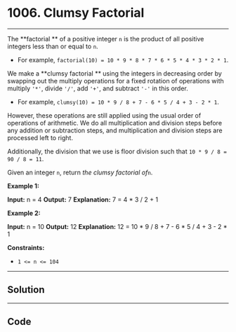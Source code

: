 # 1006. Clumsy Factorial

---

The **factorial ** of a positive integer `n` is the product of all positive integers less than or equal to `n`.

  * For example, `factorial(10) = 10 * 9 * 8 * 7 * 6 * 5 * 4 * 3 * 2 * 1`.



We make a **clumsy factorial ** using the integers in decreasing order by swapping out the multiply operations for a fixed rotation of operations with multiply `'*'`, divide `'/'`, add `'+'`, and subtract `'-'` in this order.

  * For example, `clumsy(10) = 10 * 9 / 8 + 7 - 6 * 5 / 4 + 3 - 2 * 1`.



However, these operations are still applied using the usual order of operations of arithmetic. We do all multiplication and division steps before any addition or subtraction steps, and multiplication and division steps are processed left to right.

Additionally, the division that we use is floor division such that `10 * 9 / 8 = 90 / 8 = 11`.

Given an integer `n`, return _the clumsy factorial of_`n`.

 

**Example 1:**


**Input:** n = 4
**Output:** 7
**Explanation:** 7 = 4 * 3 / 2 + 1


**Example 2:**


**Input:** n = 10
**Output:** 12
**Explanation:** 12 = 10 * 9 / 8 + 7 - 6 * 5 / 4 + 3 - 2 * 1


 

**Constraints:**

  * `1 <= n <= 104`

---

## Solution



---

## Code
```python


```